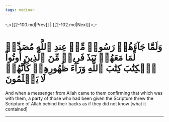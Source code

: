```yaml
---
tags: medinan
---
```


👈 [[2-100.md|Prev]] | [[2-102.md|Next]] 👉

# وَلَمَّا جَآءَهُمۡ رَسُولٞ مِّنۡ عِندِ ٱللَّهِ مُصَدِّقٞ لِّمَا مَعَهُمۡ نَبَذَ فَرِيقٞ مِّنَ ٱلَّذِينَ أُوتُواْ ٱلۡكِتَٰبَ كِتَٰبَ ٱللَّهِ وَرَآءَ ظُهُورِهِمۡ كَأَنَّهُمۡ لَا يَعۡلَمُونَ

And when a messenger from Allah came to them confirming that which was with them, a party of those who had been given the Scripture threw the Scripture of Allah behind their backs as if they did not know [what it contained]

---


